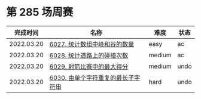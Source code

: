 # 第 285 场周赛

**完成时间**|**名称**|**难度**|**状态**
------------|--------|--------|--------
2022.03.20|[6027. 统计数组中峰和谷的数量](./6027.%20统计数组中峰和谷的数量)|easy|ac
2022.03.20|[6028. 统计道路上的碰撞次数](./6028.%20统计道路上的碰撞次数)|medium|ac
2022.03.20|[6029. 射箭比赛中的最大得分](./6029.%20射箭比赛中的最大得分)|medium|undo
2022.03.20|[6030. 由单个字符重复的最长子字符串](./6030.%20由单个字符重复的最长子字符串)|hard|undo
